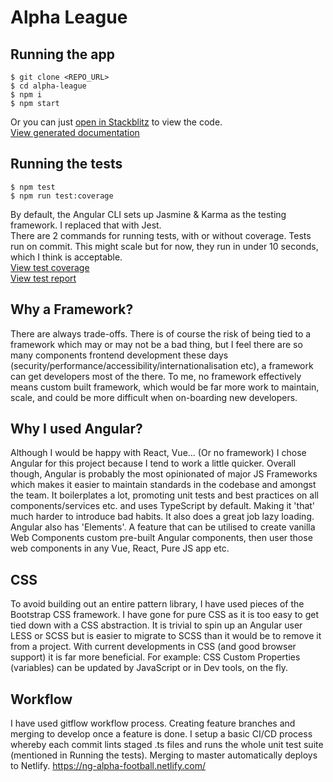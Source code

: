 # Alpha League

## Running the app
	$ git clone <REPO_URL>
	$ cd alpha-league
	$ npm i
	$ npm start 

Or you can just [open in Stackblitz](https://stackblitz.com/github/DanAlvares/alpha-league) to view the code.  
[View generated documentation](https://ng-alpha-football.netlify.com/docs/index.html)

## Running the tests  
	$ npm test 
	$ npm run test:coverage 
By default, the Angular CLI sets up Jasmine & Karma as the testing framework. I replaced that with Jest.   
There are 2 commands for running tests, with or without coverage. Tests run on commit. This might scale but for now, they run in under 10 seconds, which I think is acceptable.   
[View test coverage](https://ng-alpha-football.netlify.com/coverage/lcov-report)    
[View test report](https://ng-alpha-football.netlify.com/test-report.html)  
 

## Why a Framework?
There are always trade-offs. There is of course the risk of being tied to a framework which may or may not be a bad thing, but I feel there are so many components frontend development these days (security/performance/accessibility/internationalisation etc), a framework can get developers most of the there. To me, no framework effectively means custom built framework, which would be far more work to maintain, scale, and could be more difficult when on-boarding new developers.

## Why I used Angular?
Although I would be happy with React, Vue... (Or no framework) I chose Angular for this project because I tend to work a little quicker. Overall though, Angular is probably the most opinionated of major JS Frameworks which makes it easier to maintain standards in the codebase and amongst the team. It boilerplates a lot, promoting unit tests and best practices on all components/services etc. and uses TypeScript by default. Making it 'that' much harder to introduce bad habits. It also does a great job lazy loading. Angular also has 'Elements'. A feature that can be utilised to create vanilla Web Components custom pre-built Angular components, then user those web components in any Vue, React, Pure JS app etc.

## CSS
To avoid building out an entire pattern library, I have used pieces of the Bootstrap CSS framework. I have gone for pure CSS as it is too easy to get tied down with a CSS abstraction. It is trivial to spin up an Angular user LESS or SCSS but is easier to migrate to SCSS than it would be to remove it from a project. With current developments in CSS (and good browser support) it is far more beneficial. For example: CSS Custom Properties (variables) can be updated by JavaScript or in Dev tools, on the fly. 

## Workflow
I have used gitflow workflow process. Creating feature branches and merging to develop once a feature is done. I setup a basic CI/CD process whereby each commit lints staged .ts files and runs the whole unit test suite (mentioned in Running the tests). Merging to master automatically deploys to Netlify. https://ng-alpha-football.netlify.com/
